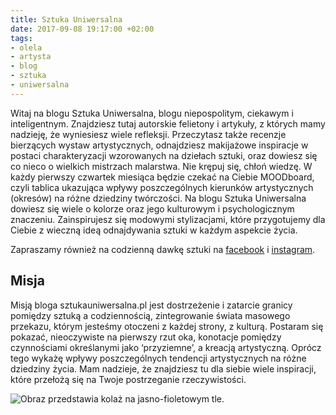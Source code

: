 ```yaml
---
title: Sztuka Uniwersalna
date: 2017-09-08 19:17:00 +02:00
tags:
- olela
- artysta
- blog
- sztuka
- uniwersalna
---
```


Witaj na blogu Sztuka Uniwersalna, blogu niepospolitym, ciekawym i inteligentnym. Znajdziesz tutaj autorskie felietony i artykuły, z których mamy nadzieję, że wyniesiesz wiele refleksji. Przeczytasz także recenzje bierzących wystaw artystycznych, odnajdziesz makijażowe inspiracje w postaci charakteryzacji wzorowanych na dziełach sztuki, oraz dowiesz się co nieco o wielkich mistrzach malarstwa. Nie krępuj się, chłoń wiedzę. W każdy pierwszy czwartek miesiąca będzie czekać na Ciebie MOODboard, czyli tablica ukazująca wpływy poszczególnych kierunków artystycznych (okresów) na różne dziedziny twórczości. Na blogu Sztuka Uniwersalna dowiesz się wiele o kolorze oraz jego kulturowym i psychologicznym znaczeniu. Zainspirujesz się modowymi stylizacjami, które przygotujemy dla Ciebie z wieczną ideą odnajdywania sztuki w każdym aspekcie życia. 

Zapraszamy również na codzienną dawkę sztuki na 
[facebook](https://www.facebook.com/sztukauniwersalna/) i [instagram](https://www.instagram.com/sztuka_uniwersalna/).



## Misja 

Misją bloga sztukauniwersalna.pl jest dostrzeżenie i zatarcie granicy pomiędzy sztuką a codziennością, zintegrowanie świata masowego przekazu, którym jesteśmy otoczeni z każdej strony, z kulturą. Postaram się pokazać, nieoczywiste na pierwszy rzut oka, konotacje pomiędzy czynnościami określanymi jako ‘przyziemne’, a kreacją artystyczną. Oprócz tego wykażę wpływy poszczególnych tendencji artystycznych na różne dziedziny życia. Mam nadzieje, że znajdziesz tu dla siebie wiele inspiracji, które przełożą się na Twoje postrzeganie rzeczywistości.

![Obraz przedstawia kolaż na jasno-fioletowym tle.](https://assets0.ello.co/uploads/asset/attachment/8377042/ello-optimized-de1f7976.jpg)
